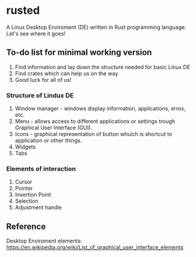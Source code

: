 # rusted
A Linux Desktop Enviroment (DE) written in Rust programming language. Let's see where it goes!

## To-do list for minimal working version
1. Find information and lay down the structure needed for basic Linux DE
2. Find crates which can help us on the way
3. Good luck for all of us!

### Structure of Lindux DE
1. Window manager - windows display information, applications, erros, etc.
2. Menu - allows access to different applications or settings trough Graphical User Interface (GUI).
3. Icons - graphical representation of button whuich is shortcut to application or other things.
4. Widgets
5. Tabs

### Elements of interaction
1. Cursor
2. Pointer
3. Insertion Point
4. Selection
5. Adjustment handle

## Reference
Desktop Enviroment elements: https://en.wikipedia.org/wiki/List_of_graphical_user_interface_elements

